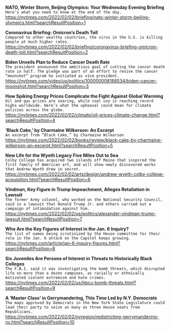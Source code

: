 **NATO, Winter Storm, Beijing Olympics: Your Wednesday Evening Briefing**\
`Here’s what you need to know at the end of the day.`\
https://nytimes.com/2022/02/02/briefing/nato-winter-storm-beijing-olympics.html?searchResultPosition=1

**Coronavirus Briefing: Omicron’s Death Toll**\
`Compared to other wealthy countries, the virus in the U.S. is killing people at much higher rates.`\
https://nytimes.com/2022/02/02/briefing/coronavirus-briefing-omicron-death-toll.html?searchResultPosition=2

**Biden Unveils Plan to Reduce Cancer Death Rate**\
`The president announced the ambitious goal of cutting the cancer death rate in half. The pledge was part of an effort to revive the cancer “moonshot” program he initiated as vice president.`\
https://nytimes.com/video/us/politics/100000008188534/biden-cancer-moonshot.html?searchResultPosition=3

**How Spiking Energy Prices Complicate the Fight Against Global Warming**\
`Oil and gas prices are soaring, while coal use is reaching record highs worldwide. Here’s what the upheaval could mean for climate policies across the globe.`\
https://nytimes.com/2022/02/02/climate/oil-prices-climate-change.html?searchResultPosition=4

**‘Black Cake,’ by Charmaine Wilkerson: An Excerpt**\
`An excerpt from “Black Cake,” by Charmaine Wilkerson`\
https://nytimes.com/2022/02/02/books/review/black-cake-by-charmaine-wilkerson-an-excerpt.html?searchResultPosition=5

**New Life for the Wyeth Legacy Five Miles Out to Sea**\
`Colby College has acquired two islands off Maine that inspired the first family of American art, and will show newly discovered works that Andrew Wyeth drew in secret.`\
https://nytimes.com/2022/02/02/arts/design/andrew-wyeth-colby-college-acquisition.html?searchResultPosition=6

**Vindman, Key Figure in Trump Impeachment, Alleges Retaliation in Lawsuit**\
`The former Army colonel, who worked on the National Security Council, said in a lawsuit that Donald Trump Jr. and others carried out a campaign of intimidation against him.`\
https://nytimes.com/2022/02/02/us/politics/alexander-vindman-trump-lawsuit.html?searchResultPosition=7

**Who Are the Key Figures of Interest in the Jan. 6 Inquiry?**\
`The list of names being scrutinized by the House committee for their role in the Jan. 6 attack on the Capitol keeps growing.`\
https://nytimes.com/article/jan-6-inquiry-figures.html?searchResultPosition=8

**Six Juveniles Are Persons of Interest in Threats to Historically Black Colleges**\
`The F.B.I. said it was investigating the bomb threats, which disrupted life on more than a dozen campuses, as racially or ethnically motivated violent extremism and hate crimes.`\
https://nytimes.com/2022/02/02/us/hbcu-bomb-threats.html?searchResultPosition=9

**A ‘Master Class’ in Gerrymandering, This Time Led by N.Y. Democrats**\
`The maps approved by Democrats in the New York State Legislature could lead their party to seize as many as three House seats from Republicans.`\
https://nytimes.com/2022/02/02/nyregion/redistricting-gerrymandering-ny.html?searchResultPosition=10

